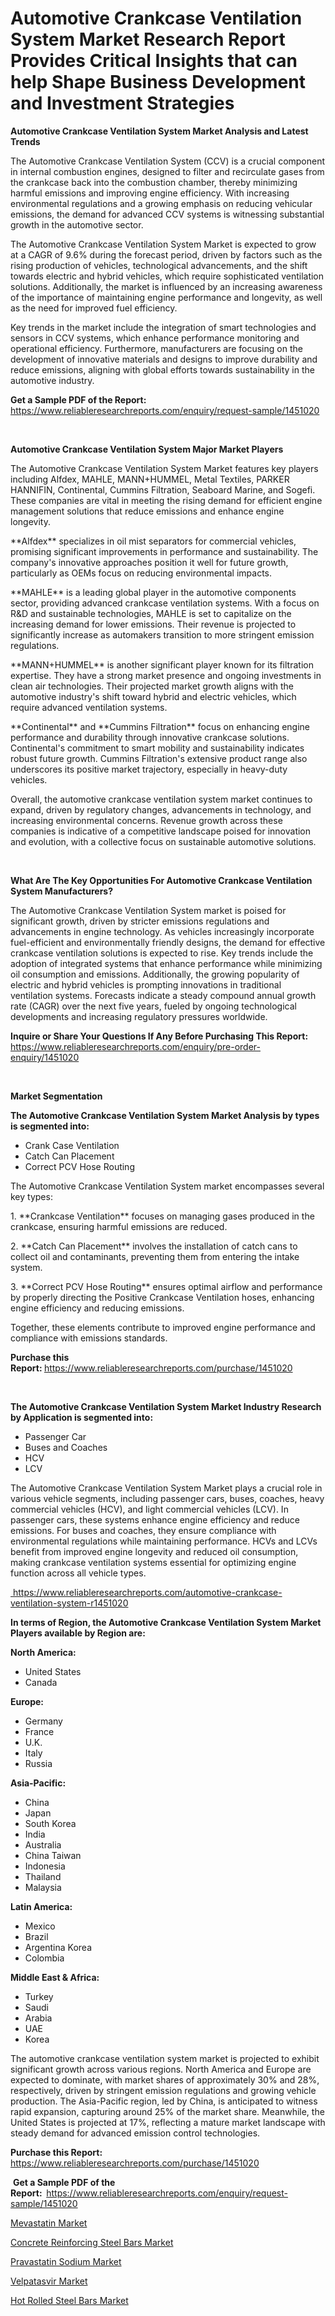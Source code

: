<p><h1>Automotive Crankcase Ventilation System Market Research Report Provides Critical Insights that can help Shape Business Development and Investment Strategies</h1></p><p><strong>Automotive Crankcase Ventilation System Market Analysis and Latest Trends</strong></p>
<p><p>The Automotive Crankcase Ventilation System (CCV) is a crucial component in internal combustion engines, designed to filter and recirculate gases from the crankcase back into the combustion chamber, thereby minimizing harmful emissions and improving engine efficiency. With increasing environmental regulations and a growing emphasis on reducing vehicular emissions, the demand for advanced CCV systems is witnessing substantial growth in the automotive sector.</p><p>The Automotive Crankcase Ventilation System Market is expected to grow at a CAGR of 9.6% during the forecast period, driven by factors such as the rising production of vehicles, technological advancements, and the shift towards electric and hybrid vehicles, which require sophisticated ventilation solutions. Additionally, the market is influenced by an increasing awareness of the importance of maintaining engine performance and longevity, as well as the need for improved fuel efficiency.</p><p>Key trends in the market include the integration of smart technologies and sensors in CCV systems, which enhance performance monitoring and operational efficiency. Furthermore, manufacturers are focusing on the development of innovative materials and designs to improve durability and reduce emissions, aligning with global efforts towards sustainability in the automotive industry.</p></p>
<p><strong>Get a Sample PDF of the Report:&nbsp;</strong> <a href="https://www.reliableresearchreports.com/enquiry/request-sample/1451020?utm_campaign=2009&utm_medium=2&utm_source=Github&utm_content=ia&utm_term=30012025&utm_id=automotive-crankcase-ventilation-system">https://www.reliableresearchreports.com/enquiry/request-sample/1451020</a></p>
<p>&nbsp;</p>
<p><strong>Automotive Crankcase Ventilation System Major Market Players</strong></p>
<p><p>The Automotive Crankcase Ventilation System Market features key players including Alfdex, MAHLE, MANN+HUMMEL, Metal Textiles, PARKER HANNIFIN, Continental, Cummins Filtration, Seaboard Marine, and Sogefi. These companies are vital in meeting the rising demand for efficient engine management solutions that reduce emissions and enhance engine longevity.</p><p>**Alfdex** specializes in oil mist separators for commercial vehicles, promising significant improvements in performance and sustainability. The company's innovative approaches position it well for future growth, particularly as OEMs focus on reducing environmental impacts.</p><p>**MAHLE** is a leading global player in the automotive components sector, providing advanced crankcase ventilation systems. With a focus on R&D and sustainable technologies, MAHLE is set to capitalize on the increasing demand for lower emissions. Their revenue is projected to significantly increase as automakers transition to more stringent emission regulations.</p><p>**MANN+HUMMEL** is another significant player known for its filtration expertise. They have a strong market presence and ongoing investments in clean air technologies. Their projected market growth aligns with the automotive industry's shift toward hybrid and electric vehicles, which require advanced ventilation systems.</p><p>**Continental** and **Cummins Filtration** focus on enhancing engine performance and durability through innovative crankcase solutions. Continental's commitment to smart mobility and sustainability indicates robust future growth. Cummins Filtration's extensive product range also underscores its positive market trajectory, especially in heavy-duty vehicles.</p><p>Overall, the automotive crankcase ventilation system market continues to expand, driven by regulatory changes, advancements in technology, and increasing environmental concerns. Revenue growth across these companies is indicative of a competitive landscape poised for innovation and evolution, with a collective focus on sustainable automotive solutions.</p></p>
<p>&nbsp;</p>
<p><strong>What Are The Key Opportunities For Automotive Crankcase Ventilation System Manufacturers?</strong></p>
<p><p>The Automotive Crankcase Ventilation System market is poised for significant growth, driven by stricter emissions regulations and advancements in engine technology. As vehicles increasingly incorporate fuel-efficient and environmentally friendly designs, the demand for effective crankcase ventilation solutions is expected to rise. Key trends include the adoption of integrated systems that enhance performance while minimizing oil consumption and emissions. Additionally, the growing popularity of electric and hybrid vehicles is prompting innovations in traditional ventilation systems. Forecasts indicate a steady compound annual growth rate (CAGR) over the next five years, fueled by ongoing technological developments and increasing regulatory pressures worldwide.</p></p>
<p><strong>Inquire or Share Your Questions If Any Before Purchasing This Report:</strong> <a href="https://www.reliableresearchreports.com/enquiry/pre-order-enquiry/1451020?utm_campaign=2009&utm_medium=2&utm_source=Github&utm_content=ia&utm_term=30012025&utm_id=automotive-crankcase-ventilation-system">https://www.reliableresearchreports.com/enquiry/pre-order-enquiry/1451020</a></p>
<p>&nbsp;</p>
<p><strong>Market Segmentation</strong></p>
<p><strong>The Automotive Crankcase Ventilation System Market Analysis by types is segmented into:</strong></p>
<p><ul><li>Crank Case Ventilation</li><li>Catch Can Placement</li><li>Correct PCV Hose Routing</li></ul></p>
<p><p>The Automotive Crankcase Ventilation System market encompasses several key types: </p><p>1. **Crankcase Ventilation** focuses on managing gases produced in the crankcase, ensuring harmful emissions are reduced.</p><p>   </p><p>2. **Catch Can Placement** involves the installation of catch cans to collect oil and contaminants, preventing them from entering the intake system.</p><p>3. **Correct PCV Hose Routing** ensures optimal airflow and performance by properly directing the Positive Crankcase Ventilation hoses, enhancing engine efficiency and reducing emissions. </p><p>Together, these elements contribute to improved engine performance and compliance with emissions standards.</p></p>
<p><strong>Purchase this Report:&nbsp;</strong><a href="https://www.reliableresearchreports.com/purchase/1451020?utm_campaign=2009&utm_medium=2&utm_source=Github&utm_content=ia&utm_term=30012025&utm_id=automotive-crankcase-ventilation-system">https://www.reliableresearchreports.com/purchase/1451020</a></p>
<p>&nbsp;</p>
<p><strong>The Automotive Crankcase Ventilation System Market Industry Research by Application is segmented into:</strong></p>
<p><ul><li>Passenger Car</li><li>Buses and Coaches</li><li>HCV</li><li>LCV</li></ul></p>
<p><p>The Automotive Crankcase Ventilation System Market plays a crucial role in various vehicle segments, including passenger cars, buses, coaches, heavy commercial vehicles (HCV), and light commercial vehicles (LCV). In passenger cars, these systems enhance engine efficiency and reduce emissions. For buses and coaches, they ensure compliance with environmental regulations while maintaining performance. HCVs and LCVs benefit from improved engine longevity and reduced oil consumption, making crankcase ventilation systems essential for optimizing engine function across all vehicle types.</p></p>
<p><a href="https://www.reliableresearchreports.com/automotive-crankcase-ventilation-system-r1451020?utm_campaign=2009&utm_medium=2&utm_source=Github&utm_content=ia&utm_term=30012025&utm_id=automotive-crankcase-ventilation-system">&nbsp;https://www.reliableresearchreports.com/automotive-crankcase-ventilation-system-r1451020</a></p>
<p><strong>In terms of Region, the Automotive Crankcase Ventilation System Market Players available by Region are:</strong></p>
<p>
    <p> <strong> North America: </strong>
        <ul>
            <li>United States</li>
            <li>Canada</li>
        </ul>
        </p> 
    <p> <strong> Europe: </strong>
        <ul>
            <li>Germany</li>
            <li>France</li>
            <li>U.K.</li>
            <li>Italy</li>
            <li>Russia</li>
        </ul>
        </p> 
    <p> <strong> Asia-Pacific: </strong>
        <ul>
            <li>China</li>
            <li>Japan</li>
            <li>South Korea</li>
            <li>India</li>
            <li>Australia</li>
            <li>China Taiwan</li>
            <li>Indonesia</li>
            <li>Thailand</li>
            <li>Malaysia</li>
        </ul>
        </p> 
    <p> <strong> Latin America: </strong>
        <ul>
            <li>Mexico</li>
            <li>Brazil</li>
            <li>Argentina Korea</li>
            <li>Colombia</li>
        </ul>
        </p> 
    <p> <strong> Middle East & Africa: </strong>
        <ul>
            <li>Turkey</li>
            <li>Saudi</li>
            <li>Arabia</li>
            <li>UAE</li>
            <li>Korea</li>
        </ul>
    </p>
    </p>
<p><p>The automotive crankcase ventilation system market is projected to exhibit significant growth across various regions. North America and Europe are expected to dominate, with market shares of approximately 30% and 28%, respectively, driven by stringent emission regulations and growing vehicle production. The Asia-Pacific region, led by China, is anticipated to witness rapid expansion, capturing around 25% of the market share. Meanwhile, the United States is projected at 17%, reflecting a mature market landscape with steady demand for advanced emission control technologies.</p></p>
<p><strong>Purchase this Report: </strong><a href="https://www.reliableresearchreports.com/purchase/1451020?utm_campaign=2009&utm_medium=2&utm_source=Github&utm_content=ia&utm_term=30012025&utm_id=automotive-crankcase-ventilation-system">https://www.reliableresearchreports.com/purchase/1451020</a></p>
<p>&nbsp;<strong>Get a Sample PDF of the Report:&nbsp;&nbsp;</strong><a href="https://www.reliableresearchreports.com/enquiry/request-sample/1451020?utm_campaign=2009&utm_medium=2&utm_source=Github&utm_content=ia&utm_term=30012025&utm_id=automotive-crankcase-ventilation-system">https://www.reliableresearchreports.com/enquiry/request-sample/1451020</a></p>
<p><strong></strong></p>
<p><p><a href="https://github.com/SamiaChowdhury801/Market-Research-Report-List-1/blob/main/mevastatin-market.md?utm_campaign=2009&utm_medium=2&utm_source=Github&utm_content=ia&utm_term=30012025&utm_id=automotive-crankcase-ventilation-system">Mevastatin Market</a></p><p><a href="https://github.com/indrystar/Market-Research-Report-List-5/blob/main/concrete-reinforcing-steel-bars-market.md?utm_campaign=2009&utm_medium=2&utm_source=Github&utm_content=ia&utm_term=30012025&utm_id=automotive-crankcase-ventilation-system">Concrete Reinforcing Steel Bars Market</a></p><p><a href="https://github.com/LilianFaulkner65/Market-Research-Report-List-1/blob/main/pravastatin-sodium-market.md?utm_campaign=2009&utm_medium=2&utm_source=Github&utm_content=ia&utm_term=30012025&utm_id=automotive-crankcase-ventilation-system">Pravastatin Sodium Market</a></p><p><a href="https://github.com/shewlisapsai/Market-Research-Report-List-1/blob/main/velpatasvir-market.md?utm_campaign=2009&utm_medium=2&utm_source=Github&utm_content=ia&utm_term=30012025&utm_id=automotive-crankcase-ventilation-system">Velpatasvir Market</a></p><p><a href="https://github.com/AKSHATREPORTPRIME/Market-Research-Report-List-7/blob/main/hot-rolled-steel-bars-market.md?utm_campaign=2009&utm_medium=2&utm_source=Github&utm_content=ia&utm_term=30012025&utm_id=automotive-crankcase-ventilation-system">Hot Rolled Steel Bars Market</a></p></p>
